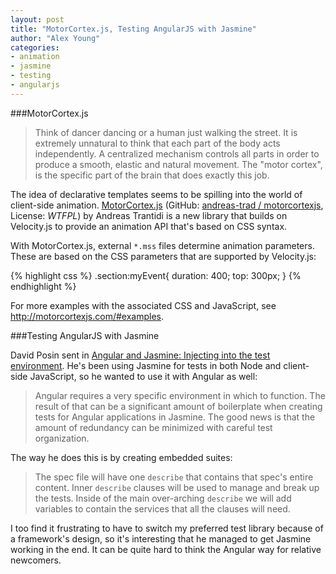 ```yaml
---
layout: post
title: "MotorCortex.js, Testing AngularJS with Jasmine"
author: "Alex Young"
categories:
- animation
- jasmine
- testing
- angularjs
---
```


###MotorCortex.js

> Think of dancer dancing or a human just walking the street. It is extremely unnatural to think that each part of the body acts independently. A centralized mechanism controls all parts in order to produce a smooth, elastic and natural movement. The "motor cortex", is the specific part of the brain that does exactly this job.

The idea of declarative templates seems to be spilling into the world of client-side animation.  [MotorCortex.js](http://motorcortexjs.com/) (GitHub: [andreas-trad / motorcortexjs](https://github.com/andreas-trad/motorcortexjs), License: _WTFPL_) by Andreas Trantidi is a new library that builds on Velocity.js to provide an animation API that's based on CSS syntax.

With MotorCortex.js, external `*.mss` files determine animation parameters.  These are based on the CSS parameters that are supported by Velocity.js:

{% highlight css %}
.section:myEvent{
  duration: 400;
  top: 300px;
}
{% endhighlight %}

For more examples with the associated CSS and JavaScript, see <http://motorcortexjs.com/#examples>.

###Testing AngularJS with Jasmine

David Posin sent in [Angular and Jasmine: Injecting into the test environment](http://randomjavascript.blogspot.co.uk/2014/06/angular-and-jasmine-injecting-into-test.html).  He's been using Jasmine for tests in both Node and client-side JavaScript, so he wanted to use it with Angular as well:

> Angular requires a very specific environment in which to function. The result of that can be a significant amount of boilerplate when creating tests for Angular applications in Jasmine. The good news is that the amount of redundancy can be minimized with careful test organization.

The way he does this is by creating embedded suites:

> The spec file will have one `describe` that contains that spec's entire content. Inner `describe` clauses will be used to manage and break up the tests. Inside of the main over-arching `describe` we will add variables to contain the services that all the clauses will need.

I too find it frustrating to have to switch my preferred test library because of a framework's design, so it's interesting that he managed to get Jasmine working in the end.  It can be quite hard to think the Angular way for relative newcomers.

